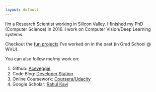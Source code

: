 ```yaml
---
layout: default
---
```


I’m a Research Scientist working in Silicon Valley. I finished my PhD (Computer Science) in 2016.  I work on Computer Vision/Deep Learning systems.

Checkout the [fun projects](./fun-side-projects.html) I’ve worked on in the past (in Grad School @ WVU).

You can also follow me/my work on:

1. Github: [Aceveggie](https://www.github.com/aceveggie)
2. Code Blog: [Developer Station](http://www.developerstation.org)
3. Online Coursework: [Coursera/Udacity](./online-courses.html)
4. Google Scholar: [Rahul Kavi](https://scholar.google.com/citations?user=k4viOigAAAAJ)
